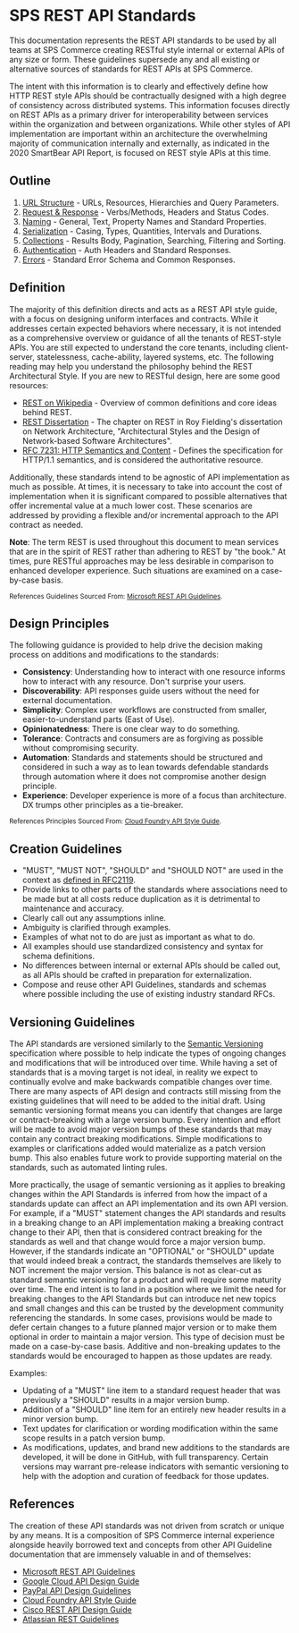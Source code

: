 # SPS REST API Standards

This documentation represents the REST API standards to be used by all teams at SPS Commerce creating RESTful style internal or external APIs of any size or form. These guidelines supersede any and all existing or alternative sources of standards for REST APIs at SPS Commerce.

The intent with this information is to clearly and effectively define how HTTP REST style APIs should be contractually designed with a high degree of consistency across distributed systems. This information focuses directly on REST APIs as a primary driver for interoperability between services within the organization and between organizations. While other styles of API implementation are important within an architecture the overwhelming majority of communication internally and externally, as indicated in the 2020 SmartBear API Report, is focused on REST style APIs at this time. 

## Outline

1. [URL Structure](standards/url-structure.md) - URLs, Resources, Hierarchies and Query Parameters.
1. [Request & Response](standards/request-response.md) - Verbs/Methods, Headers and Status Codes.
1. [Naming](standards/naming.md) - General, Text, Property Names and Standard Properties.
1. [Serialization](standards/serialization.md) - Casing, Types, Quantities, Intervals and Durations.
1. [Collections](standards/collections.md) - Results Body, Pagination, Searching, Filtering and Sorting.
1. [Authentication](standards/authentication.md) - Auth Headers and Standard Responses.
1. [Errors](standards/errors.md) - Standard Error Schema and Common Responses.

## Definition

The majority of this definition directs and acts as a REST API style guide, with a focus on designing uniform interfaces and contracts. While it addresses certain expected behaviors where necessary, it is not intended as a comprehensive overview or guidance of all the tenants of REST-style APIs. You are still expected to understand the core tenants, including client-server, statelessness, cache-ability, layered systems, etc. The following reading may help you understand the philosophy behind the REST Architectural Style. If you are new to RESTful design, here are some good resources:

- [REST on Wikipedia](https://en.wikipedia.org/wiki/Representational_state_transfer) - Overview of common definitions and core ideas behind REST.
- [REST Dissertation](https://www.ics.uci.edu/~fielding/pubs/dissertation/rest_arch_style.htm) - The chapter on REST in Roy Fielding's dissertation on Network Architecture, "Architectural Styles and the Design of Network-based Software Architectures".
- [RFC 7231: HTTP Semantics and Content](https://datatracker.ietf.org/doc/html/rfc7231) - Defines the specification for HTTP/1.1 semantics, and is considered the authoritative resource.

Additionally, these standards intend to be agnostic of API implementation as much as possible. At times, it is necessary to take into account the cost of implementation when it is significant compared to possible alternatives that offer incremental value at a much lower cost. These scenarios are addressed by providing a flexible and/or incremental approach to the API contract as needed.

**Note**: The term REST is used throughout this document to mean services that are in the spirit of REST rather than adhering to REST by "the book." At times, pure RESTful approaches may be less desirable in comparison to enhanced developer experience. Such situations are examined on a case-by-case basis.

<sub>References Guidelines Sourced From: [Microsoft REST API Guidelines](https://github.com/Microsoft/api-guidelines/blob/master/Guidelines.md).</sub>

## Design Principles

The following guidance is provided to help drive the decision making process on additions and modifications to the standards:

- **Consistency**: Understanding how to interact with one resource informs how to interact with any resource. Don't surprise your users.
- **Discoverability**: API responses guide users without the need for external documentation.
- **Simplicity**: Complex user workflows are constructed from smaller, easier-to-understand parts (East of Use).
- **Opinionatedness**: There is one clear way to do something.
- **Tolerance**: Contracts and consumers are as forgiving as possible without compromising security.
- **Automation**: Standards and statements should be structured and considered in such a way as to lean towards defendable standards through automation where it does not compromise another design principle.
- **Experience**: Developer experience is more of a focus than architecture. DX trumps other principles as a tie-breaker.

<sub>References Principles Sourced From: [Cloud Foundry API Style Guide](https://github.com/cloudfoundry/cc-api-v3-style-guide#guiding-principles).</sub>

## Creation Guidelines

- "MUST", "MUST NOT", "SHOULD" and "SHOULD NOT" are used in the context as [defined in RFC2119](https://www.ietf.org/rfc/rfc2119.txt).
- Provide links to other parts of the standards where associations need to be made but at all costs reduce duplication as it is detrimental to maintenance and accuracy.
- Clearly call out any assumptions inline.
- Ambiguity is clarified through examples.
- Examples of what not to do are just as important as what to do.
- All examples should use standardized consistency and syntax for schema definitions.
- No differences between internal or external APIs should be called out, as all APIs should be crafted in preparation for externalization.
- Compose and reuse other API Guidelines, standards and schemas where possible including the use of existing industry standard RFCs.

## Versioning Guidelines

The API standards are versioned similarly to the [Semantic Versioning](https://semver.org/) specification where possible to help indicate the types of ongoing changes and modifications that will be introduced over time. While having a set of standards that is a moving target is not ideal, in reality we expect to continually evolve and make backwards compatible changes over time. There are many aspects of API design and contracts still missing from the existing guidelines that will need to be added to the initial draft. Using semantic versioning format means you can identify that changes are large or contract-breaking with a large version bump. Every intention and effort will be made to avoid major version bumps of these standards that may contain any contract breaking modifications. Simple modifications to examples or clarifications added would materialize as a patch version bump. This also enables future work to provide supporting material on the standards, such as automated linting rules. 

More practically, the usage of semantic versioning as it applies to breaking changes within the API Standards is inferred from how the impact of a standards update can affect an API implementation and its own API version. For example, if a "MUST" statement changes the API standards and results in a breaking change to an API implementation making a breaking contract change to their API, then that is considered contract breaking for the standards as well and that change would force a major version bump. However, if the standards indicate an "OPTIONAL" or "SHOULD" update that would indeed break a contract, the standards themselves are likely to NOT increment the major version. This balance is not as clear-cut as standard semantic versioning for a product and will require some maturity over time. The end intent is to land in a position where we limit the need for breaking changes to the API Standards but can introduce net new topics and small changes and this can be trusted by the development community referencing the standards. In some cases, provisions would be made to defer certain changes to a future planned major version or to make them optional in order to maintain a major version. This type of decision must be made on a case-by-case basis. Additive and non-breaking updates to the standards would be encouraged to happen as those updates are ready.

Examples:
- Updating of a "MUST" line item to a standard request header that was previously a "SHOULD" results in a major version bump.
- Addition of a "SHOULD" line item for an entirely new header results in a minor version bump.
- Text updates for clarification or wording modification within the same scope results in a patch version bump.
- As modifications, updates, and brand new additions to the standards are developed, it will be done in GitHub, with full transparency. Certain versions may warrant pre-release indicators with semantic versioning to help with the adoption and curation of feedback for those updates.

## References

The creation of these API standards was not driven from scratch or unique by any means. It is a composition of SPS Commerce internal experience alongside heavily borrowed text and concepts from other API Guideline documentation that are immensely valuable in and of themselves:

- [Microsoft REST API Guidelines](https://github.com/Microsoft/api-guidelines/blob/master/Guidelines.md) 
- [Google Cloud API Design Guide](https://cloud.google.com/apis/design/) 
- [PayPal API Design Guidelines](https://github.com/paypal/api-standards)
- [Cloud Foundry API Style Guide](https://github.com/cloudfoundry/cc-api-v3-style-guide)
- [Cisco REST API Design Guide](https://github.com/CiscoDevNet/api-design-guide)
- [Atlassian REST Guidelines](https://developer.atlassian.com/server/framework/atlassian-sdk/atlassian-rest-api-design-guidelines-version-1/)
